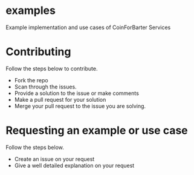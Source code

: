 # examples
Example implementation and use cases of CoinForBarter Services

# Contributing
Follow the steps below to contribute.
- Fork the repo
- Scan through the issues.
- Provide a solution to the issue or make comments
- Make a pull request for your solution
- Merge your pull request to the issue you are solving.


# Requesting an example or use case 
Follow the steps below.

- Create an issue on your request
- Give a well detailed explanation on your request